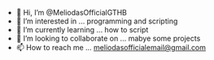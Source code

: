 - 👋 Hi, I’m @MeliodasOfficialGTHB
- 👀 I’m interested in ... programming and scripting
- 🌱 I’m currently learning ... how to script
- 💞️ I’m looking to collaborate on ... mabye some projects
- 📫 How to reach me ... meliodasofficialemail@gmail.com

<!---
MeliodasOfficialGTHB/MeliodasOfficialGTHB is a ✨ special ✨ repository because its `README.md` (this file) appears on your GitHub profile.
You can click the Preview link to take a look at your changes.
--->
